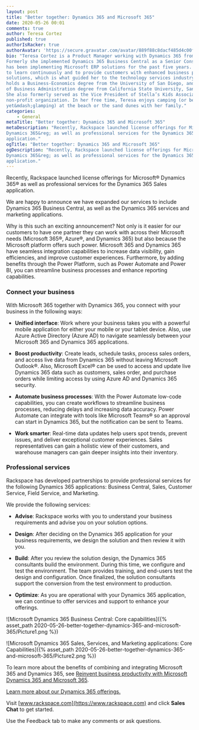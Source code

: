 ```yaml
---
layout: post
title: "Better together: Dynamics 365 and Microsoft 365"
date: 2020-05-26 00:01
comments: true
author: Teresa Cortez
published: true
authorIsRacker: true
authorAvatar: 'https://secure.gravatar.com/avatar/889f88c8dacf485d4c00f7c6fcfd51f8'
bio: "Teresa Cortez is a Product Manager working with Dynamics 365 from Microsoft.
Formerly she implemented Dynamics 365 Business Central as a Senior Consultant and
has been implementing Microsoft ERP solutions for the past five years. Her passion
to learn continuously and to provide customers with enhanced business process
solutions, which is what guided her to the technology services industry. Teresa
holds a Business-Economics degree from the University of San Diego, and a Master
of Business Administration degree from California State University, San Marcos.
She also formerly served as the Vice President of Stella’s Kids Association, a
non-profit organization. In her free time, Teresa enjoys camping (or better
yet&mdash;glamping) at the beach or the sand dunes with her family."
categories:
    - General
metaTitle: "Better together: Dynamics 365 and Microsoft 365"
metaDescription: "Recently, Rackspace launched license offerings for Microsoft&reg;
Dynamics 365&reg; as well as professional services for the Dynamics 365 Sales
application."
ogTitle: "Better together: Dynamics 365 and Microsoft 365"
ogDescription: "Recently, Rackspace launched license offerings for Microsoft&reg;
Dynamics 365&reg; as well as professional services for the Dynamics 365 Sales
application."
---
```


Recently, Rackspace launched license offerings for Microsoft&reg; Dynamics 365&reg;
as well as professional services for the Dynamics 365 Sales application.

<!-- more -->

We are happy to announce we have expanded our services to include Dynamics 365
Business Central, as well as the Dynamics 365 services and marketing applications.

Why is this such an exciting announcement? Not only is it easier for our customers
to have one partner they can work with across their Microsoft needs (Microsoft 365&reg;,
Azure&reg;, and Dynamics 365) but also because the Microsoft platform offers such
power. Microsoft 365 and Dynamics 365 have seamless integration capabilities to
increase data visibility, gain efficiencies, and improve customer experiences.
Furthermore, by adding benefits through the Power Platform, such as Power Automate
and Power BI, you can streamline business processes and enhance reporting capabilities.

### Connect your business

With Microsoft 365 together with Dynamics 365, you connect with your business
in the following ways:

- **Unified interface**: Work where your business takes you with a powerful mobile
application for either your mobile or your tablet device. Also, use Azure Active
Directory (Azure AD) to navigate seamlessly between your Microsoft 365 and
Dynamics 365 applications.

- **Boost productivity**: Create leads, schedule tasks, process sales orders,
and access live data from Dynamics 365 without leaving Microsoft Outlook&reg;.
Also, Microsoft Excel&reg; can be used to access and update live Dynamics 365
data such as customers, sales order, and purchase orders while limiting access
by using Azure AD and Dynamics 365 security.

- **Automate business processes**: With the Power Automate low-code capabilities,
you can create workflows to streamline business processes, reducing delays and
increasing data accuracy. Power Automate can integrate with tools like Microsoft
Teams&reg; so an approval can start in Dynamics 365, but the notification can be
sent to Teams.

- **Work smarter**: Real-time data updates help users spot trends, prevent issues,
and deliver exceptional customer experiences. Sales representatives can gain a
holistic view of their customers, and warehouse managers can gain deeper insights
into their inventory.

### Professional services

Rackspace has developed partnerships to provide professional services for the
following Dynamics 365 applications: Business Central, Sales, Customer Service,
Field Service, and Marketing.

We provide the following services:

- **Advise**: Rackspace works with you to understand your business requirements
and advise you on your solution options.

- **Design**: After deciding on the Dynamics 365 application for your business
requirements, we design the solution and then review it with you.

- **Build**: After you review the solution design, the Dynamics 365 consultants
build the environment. During this time, we configure and test the environment.
The team provides training, and end-users test the design and configuration. Once
finalized, the solution consultants support the conversion from the test
environment to production.

- **Optimize**: As you are operational with your Dynamics 365 application, we
can continue to offer services and support to enhance your offerings.

![Microsoft Dynamics 365 Business Central: Core capabilities]({% asset_path 2020-05-26-better-together-dynamics-365-and-microsoft-365/Picture1.png %})

![Microsoft Dynamics 365 Sales, Services, and Marketing applications: Core Capabilities]({% asset_path 2020-05-26-better-together-dynamics-365-and-microsoft-365/Picture2.png %})

To learn more about the benefits of combining and integrating Microsoft 365 and
Dynamics 365, see [Reinvent business productivity with Microsoft Dynamics 365 and Microsoft 365](https://www.rackspace.com/lp/microsoft-dynamics-365-and-office-365-ebook).

<a class="cta blue" id="cta" href="https://www.rackspace.com/microsoft/dynamics-365?_ga=2.8614320.403771553.1589302934-2080275108.1581706274">Learn more about our Dynamics 365 offerings.</a>

Visit [www.rackspace.com](https://www.rackspace.com) and click **Sales Chat**
to get started.

Use the Feedback tab to make any comments or ask questions.
